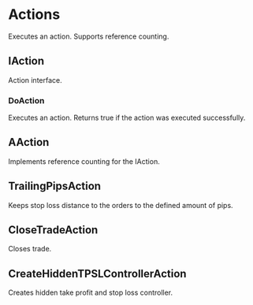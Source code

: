 # Actions

Executes an action. Supports reference counting.

## IAction

Action interface.

### DoAction

Executes an action. Returns true if the action was executed successfully.

## AAction

Implements reference counting for the IAction.

## TrailingPipsAction

Keeps stop loss distance to the orders to the defined amount of pips.

## CloseTradeAction

Closes trade.

## CreateHiddenTPSLControllerAction

Creates hidden take profit and stop loss controller.